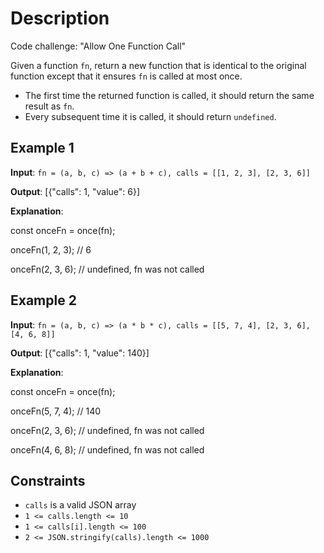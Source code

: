 # Description

Code challenge: "Allow One Function Call"

Given a function `fn`, return a new function that is identical to the original function except that it ensures `fn` is called at most once.

* The first time the returned function is called, it should return the same result as `fn`.
* Every subsequent time it is called, it should return `undefined`.

## Example 1

**Input**: `fn = (a, b, c) => (a + b + c), calls = [[1, 2, 3], [2, 3, 6]]`

**Output**: [{"calls": 1, "value": 6}]

**Explanation**:

const onceFn = once(fn);

onceFn(1, 2, 3); // 6

onceFn(2, 3, 6); // undefined, fn was not called

## Example 2

**Input**: `fn = (a, b, c) => (a * b * c), calls = [[5, 7, 4], [2, 3, 6], [4, 6, 8]]`

**Output**: [{"calls": 1, "value": 140}]

**Explanation**:

const onceFn = once(fn);

onceFn(5, 7, 4); // 140

onceFn(2, 3, 6); // undefined, fn was not called

onceFn(4, 6, 8); // undefined, fn was not called

## Constraints

* `calls` is a valid JSON array
* `1 <= calls.length <= 10`
* `1 <= calls[i].length <= 100`
* `2 <= JSON.stringify(calls).length <= 1000`

